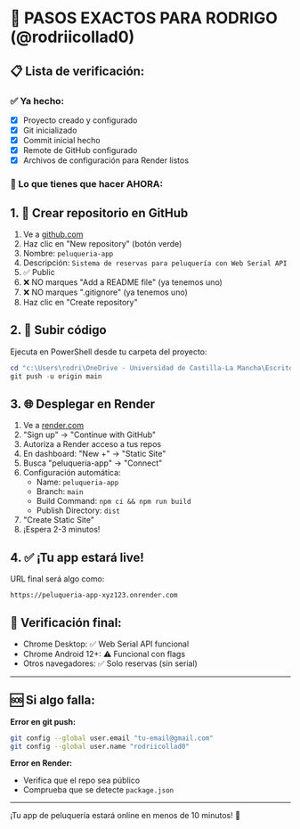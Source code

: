# 🚀 PASOS EXACTOS PARA RODRIGO (@rodriicollad0)

## 📋 Lista de verificación:

### ✅ Ya hecho:
- [x] Proyecto creado y configurado
- [x] Git inicializado 
- [x] Commit inicial hecho
- [x] Remote de GitHub configurado
- [x] Archivos de configuración para Render listos

### 🔄 Lo que tienes que hacer AHORA:

## 1. 📂 Crear repositorio en GitHub
1. Ve a [github.com](https://github.com)
2. Haz clic en "New repository" (botón verde)
3. Nombre: `peluqueria-app`
4. Descripción: `Sistema de reservas para peluquería con Web Serial API`
5. ✅ Public
6. ❌ NO marques "Add a README file" (ya tenemos uno)
7. ❌ NO marques ".gitignore" (ya tenemos uno)
8. Haz clic en "Create repository"

## 2. 🚀 Subir código
Ejecuta en PowerShell desde tu carpeta del proyecto:

```powershell
cd "c:\Users\rodri\OneDrive - Universidad de Castilla-La Mancha\Escritorio\Peluquería"
git push -u origin main
```

## 3. 🌐 Desplegar en Render
1. Ve a [render.com](https://render.com)
2. "Sign up" → "Continue with GitHub"
3. Autoriza a Render acceso a tus repos
4. En dashboard: "New +" → "Static Site"
5. Busca "peluqueria-app" → "Connect"
6. Configuración automática:
   - Name: `peluqueria-app`
   - Branch: `main`
   - Build Command: `npm ci && npm run build`
   - Publish Directory: `dist`
7. "Create Static Site"
8. ¡Espera 2-3 minutos!

## 4. ✅ ¡Tu app estará live!
URL final será algo como:
```
https://peluqueria-app-xyz123.onrender.com
```

## 🔧 Verificación final:
- Chrome Desktop: ✅ Web Serial API funcional
- Chrome Android 12+: ⚠️ Funcional con flags
- Otros navegadores: ✅ Solo reservas (sin serial)

---

## 🆘 Si algo falla:

**Error en git push:**
```bash
git config --global user.email "tu-email@gmail.com"
git config --global user.name "rodriicollad0"
```

**Error en Render:**
- Verifica que el repo sea público
- Comprueba que se detecte `package.json`

---

¡Tu app de peluquería estará online en menos de 10 minutos! 🎉

